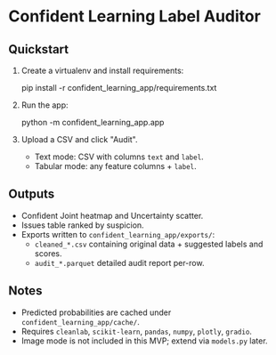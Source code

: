 Confident Learning Label Auditor
================================

Quickstart
----------

1. Create a virtualenv and install requirements:

   pip install -r confident_learning_app/requirements.txt

2. Run the app:

   python -m confident_learning_app.app

3. Upload a CSV and click "Audit".

   - Text mode: CSV with columns `text` and `label`.
   - Tabular mode: any feature columns + `label`.

Outputs
-------

- Confident Joint heatmap and Uncertainty scatter.
- Issues table ranked by suspicion.
- Exports written to `confident_learning_app/exports/`:
  - `cleaned_*.csv` containing original data + suggested labels and scores.
  - `audit_*.parquet` detailed audit report per-row.

Notes
-----

- Predicted probabilities are cached under `confident_learning_app/cache/`.
- Requires `cleanlab`, `scikit-learn`, `pandas`, `numpy`, `plotly`, `gradio`.
- Image mode is not included in this MVP; extend via `models.py` later.
